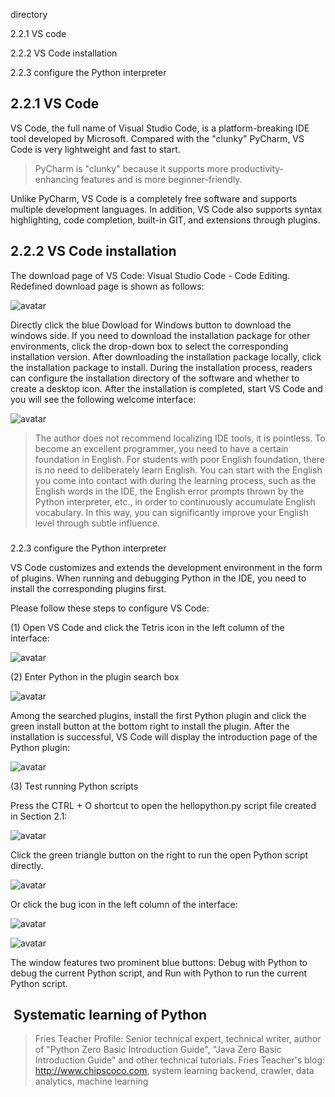 directory 

2.2.1 VS code 

2.2.2 VS Code installation 

2.2.3 configure the Python interpreter 

##  2.2.1 VS Code 

VS Code, the full name of Visual Studio Code, is a platform-breaking IDE tool developed by Microsoft. Compared with the "clunky" PyCharm, VS Code is very lightweight and fast to start. 

>  PyCharm is "clunky" because it supports more productivity-enhancing features and is more beginner-friendly. 

Unlike PyCharm, VS Code is a completely free software and supports multiple development languages. In addition, VS Code also supports syntax highlighting, code completion, built-in GIT, and extensions through plugins. 

##  2.2.2 VS Code installation 

The download page of VS Code: Visual Studio Code - Code Editing. Redefined download page is shown as follows: 

![avatar]( c5a218c8082af308a5d820bf0cdf7741.png) 

Directly click the blue Dowload for Windows button to download the windows side. If you need to download the installation package for other environments, click the drop-down box to select the corresponding installation version. After downloading the installation package locally, click the installation package to install. During the installation process, readers can configure the installation directory of the software and whether to create a desktop icon. After the installation is completed, start VS Code and you will see the following welcome interface: 

![avatar]( cef1323febf4be44c823d1a506ee00e0.png) 

>  The author does not recommend localizing IDE tools, it is pointless. To become an excellent programmer, you need to have a certain foundation in English. For students with poor English foundation, there is no need to deliberately learn English. You can start with the English you come into contact with during the learning process, such as the English words in the IDE, the English error prompts thrown by the Python interpreter, etc., in order to continuously accumulate English vocabulary. In this way, you can significantly improve your English level through subtle influence. 

###  

2.2.3 configure the Python interpreter 

VS Code customizes and extends the development environment in the form of plugins. When running and debugging Python in the IDE, you need to install the corresponding plugins first. 

Please follow these steps to configure VS Code: 

(1) Open VS Code and click the Tetris icon in the left column of the interface: 

![avatar]( 85cd33f34e1e7cad4b71ed991b7a647b.png) 

(2) Enter Python in the plugin search box 

![avatar]( 430057b90e00280799de2ddac374637e.png) 

Among the searched plugins, install the first Python plugin and click the green install button at the bottom right to install the plugin. After the installation is successful, VS Code will display the introduction page of the Python plugin: 

![avatar]( 70d6f48e10a44861e0e4ffd8375a9b8a.png) 

(3) Test running Python scripts 

Press the CTRL + O shortcut to open the hellopython.py script file created in Section 2.1: 

![avatar]( 84e22ecdbdd485a37309df6d75e6506b.png) 

Click the green triangle button on the right to run the open Python script directly. 

![avatar]( 389138b74580dabdcfc225c457887694.png) 

Or click the bug icon in the left column of the interface: 

![avatar]( 462b373b7e3ee8ce32458443aba30edb.png) 

![avatar]( f16f674048961f25a4b5abeff0615f18.png) 

The window features two prominent blue buttons: Debug with Python to debug the current Python script, and Run with Python to run the current Python script. 

##   Systematic learning of Python 

>  Fries Teacher Profile: Senior technical expert, technical writer, author of "Python Zero Basic Introduction Guide", "Java Zero Basic Introduction Guide" and other technical tutorials. Fries Teacher's blog: http://www.chipscoco.com, system learning backend, crawler, data analytics, machine learning 

